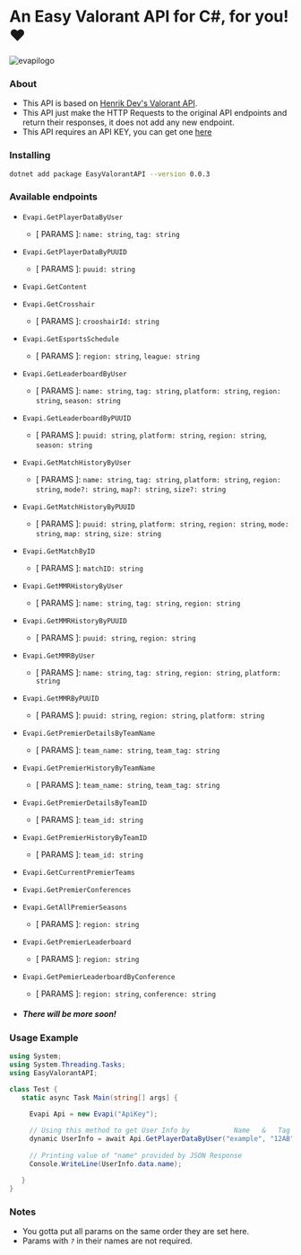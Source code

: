 # An Easy Valorant API for C#, for you! ❤️

![evapilogo](https://github.com/user-attachments/assets/6a577b7f-c794-4f0b-882e-b168ab357657)

### About

- This API is based on [Henrik Dev's Valorant API](https://docs.henrikdev.xyz).
- This API just make the HTTP Requests to the original API endpoints and return their responses, it does not add any new endpoint.
- This API requires an API KEY, you can get one [here](https://discord.gg/X3GaVkX2YN)

### Installing

```bash
dotnet add package EasyValorantAPI --version 0.0.3
```

### Available endpoints

- ```Evapi.GetPlayerDataByUser``` 

	- [ PARAMS ]: `name: string`, `tag: string`

- ```Evapi.GetPlayerDataByPUUID```

	- [ PARAMS ]: `puuid: string`

- ```Evapi.GetContent```

- ```Evapi.GetCrosshair```

	- [ PARAMS ]: `crooshairId: string`

- ```Evapi.GetEsportsSchedule```

	- [ PARAMS ]: `region: string`, `league: string`

- ```Evapi.GetLeaderboardByUser```

	- [ PARAMS ]: `name: string`, `tag: string`, `platform: string`, `region: string`, `season: string`

- ```Evapi.GetLeaderboardByPUUID```

	- [ PARAMS ]: `puuid: string`, `platform: string`, `region: string`, `season: string`

- ```Evapi.GetMatchHistoryByUser```

	- [ PARAMS ]: `name: string`, `tag: string`, `platform: string`, `region: string`, `mode?: string`, `map?: string`, `size?: string`

- ```Evapi.GetMatchHistoryByPUUID```

	- [ PARAMS ]: `puuid: string`, `platform: string`, `region: string`, `mode: string`, `map: string`, `size: string`

- ```Evapi.GetMatchByID```

	- [ PARAMS ]: `matchID: string`

- ```Evapi.GetMMRHistoryByUser```

	- [ PARAMS ]: `name: string`, `tag: string`, `region: string`

- ```Evapi.GetMMRHistoryByPUUID```

	- [ PARAMS ]: `puuid: string`, `region: string`

- ```Evapi.GetMMRByUser```

	- [ PARAMS ]: `name: string`, `tag: string`, `region: string`, `platform: string`

- ```Evapi.GetMMRByPUUID```

	- [ PARAMS ]: `puuid: string`, `region: string`, `platform: string`

- ```Evapi.GetPremierDetailsByTeamName```

	- [ PARAMS ]: `team_name: string`, `team_tag: string`

- ```Evapi.GetPremierHistoryByTeamName```

	- [ PARAMS ]: `team_name: string`, `team_tag: string`

- ```Evapi.GetPremierDetailsByTeamID```

	- [ PARAMS ]: `team_id: string`

- ```Evapi.GetPremierHistoryByTeamID```

	- [ PARAMS ]: `team_id: string`

- ```Evapi.GetCurrentPremierTeams```

- ```Evapi.GetPremierConferences```

- ```Evapi.GetAllPremierSeasons```

	- [ PARAMS ]: `region: string`

- ```Evapi.GetPremierLeaderboard```

	- [ PARAMS ]: `region: string`

- ```Evapi.GetPemierLeaderboardByConference```

	- [ PARAMS ]: `region: string`, `conference: string`

- ##### *There will be more soon!*

### Usage Example

```cs
using System;
using System.Threading.Tasks;
using EasyValorantAPI;

class Test {
   static async Task Main(string[] args] {
	
     Evapi Api = new Evapi("ApiKey");

     // Using this method to get User Info by           Name   &   Tag
     dynamic UserInfo = await Api.GetPlayerDataByUser("example", "12AB");
     
     // Printing value of "name" provided by JSON Response
     Console.WriteLine(UserInfo.data.name);
	
   }
}
```

### Notes

- You gotta put all params on the same order they are set here.
- Params with *`?`* in their names are not required.
